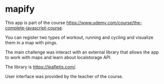 # mapify

This app is  part of the course https://www.udemy.com/course/the-complete-javascript-course. 

You can register two types of workout, running and cycling and visualize them in a map with pings.

The main challenge was interact with an external library that allows the app to work with maps and learn about localstorage API.

The library is https://leafletjs.com/.

User interface was provided by the teacher of the course.
